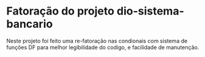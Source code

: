 # Fatoração do projeto dio-sistema-bancario
 Neste projeto foi feito uma re-fatoração nas condionais com sistema de funções DF
 para melhor legibilidade do codigo, e facilidade de manutenção.
